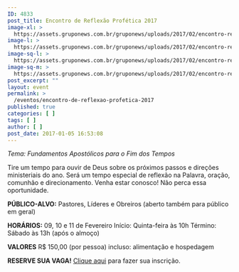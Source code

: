 ```yaml
---
ID: 4833
post_title: Encontro de Reflexão Profética 2017
image-xl: >
  https://assets.gruponews.com.br/gruponews/uploads/2017/02/encontro-reflexao-profetica-2017-1920x1080.png
image-l: >
  https://assets.gruponews.com.br/gruponews/uploads/2017/02/encontro-reflexao-profetica-2017-1280x720.png
image-sq-l: >
  https://assets.gruponews.com.br/gruponews/uploads/2017/02/encontro-reflexao-profetica-2017-1280x1084.png
image-sq-m: >
  https://assets.gruponews.com.br/gruponews/uploads/2017/02/encontro-reflexao-profetica-2017-720x720.png
post_excerpt: ""
layout: event
permalink: >
  /eventos/encontro-de-reflexao-profetica-2017
published: true
categories: [ ]
tags: [ ]
author: [ ]
post_date: 2017-01-05 16:53:08
---
```

<em>Tema: Fundamentos Apostólicos para o Fim dos Tempos</em>

Tire um tempo para ouvir de Deus sobre os próximos passos e direções ministeriais do ano. Será um tempo especial de reflexão na Palavra, oração, comunhão e direcionamento. Venha estar conosco! Não perca essa oportunidade.

<strong>PÚBLICO-ALVO:</strong>
Pastores, Líderes e Obreiros
(aberto também para público em geral)

<strong>HORÁRIOS:</strong>
09, 10 e 11 de Fevereiro
Início: Quinta-feira às 10h
Término: Sábado às 13h (após o almoço)

<strong>VALORES</strong>
R$ 150,00 (por pessoa)
incluso: alimentação e hospedagem

<strong>RESERVE SUA VAGA!</strong>
<a href="https://www.eventbrite.com.br/e/encontro-de-reflexao-profetica-tickets-31290047374">Clique aqui</a> para fazer sua inscrição.